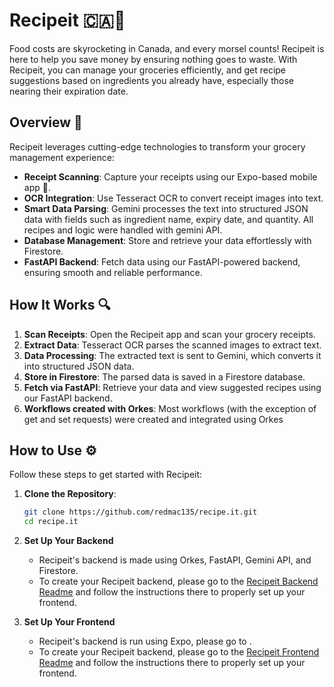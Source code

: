 # Recipeit 🇨🇦🍲

Food costs are skyrocketing in Canada, and every morsel counts! Recipeit is here to help you save money by ensuring nothing goes to waste. With Recipeit, you can manage your groceries efficiently, and get recipe suggestions based on ingredients you already have, especially those nearing their expiration date.

## Overview 🚀
Recipeit leverages cutting-edge technologies to transform your grocery management experience:
- **Receipt Scanning**: Capture your receipts using our Expo-based mobile app 📱.
- **OCR Integration**: Use Tesseract OCR to convert receipt images into text.
- **Smart Data Parsing**: Gemini processes the text into structured JSON data with fields such as ingredient name, expiry date, and quantity. All recipes and logic were handled with gemini API.
- **Database Management**: Store and retrieve your data effortlessly with Firestore.
- **FastAPI Backend**: Fetch data using our FastAPI-powered backend, ensuring smooth and reliable performance.

## How It Works 🔍
1. **Scan Receipts**: Open the Recipeit app and scan your grocery receipts.
2. **Extract Data**: Tesseract OCR parses the scanned images to extract text.
3. **Data Processing**: The extracted text is sent to Gemini, which converts it into structured JSON data.
4. **Store in Firestore**: The parsed data is saved in a Firestore database.
5. **Fetch via FastAPI**: Retrieve your data and view suggested recipes using our FastAPI backend.
6. **Workflows created with Orkes**: Most workflows (with the exception of get and set requests) were created and integrated using Orkes

## How to Use ⚙️
Follow these steps to get started with Recipeit:
1. **Clone the Repository**:
   ```bash
   git clone https://github.com/redmac135/recipe.it.git
   cd recipe.it

2. **Set Up Your Backend**
   - Recipeit's backend is made using Orkes, FastAPI, Gemini API, and Firestore. 
   - To create your Recipeit backend, please go to the [Recipeit Backend Readme](https://github.com/redmac135/recipe.it/blob/dev/backend/backend.md) and follow the instructions there to properly set up your frontend.


3. **Set Up Your Frontend**
   - Recipeit's backend is run using Expo, please go to . 
   - To create your Recipeit backend, please go to the [Recipeit Frontend Readme](https://github.com/redmac135/recipe.it/blob/dev/client/README.md) and follow the instructions there to properly set up your frontend.
